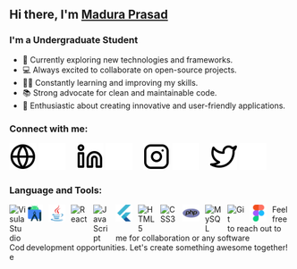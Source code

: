 ## Hi there, I'm [Madura Prasad][website]
### I'm a Undergraduate Student
- 🌱 Currently exploring new technologies and frameworks.
- 💻 Always excited to collaborate on open-source projects.
- 👨‍💻 Constantly learning and improving my skills.
- 📚 Strong advocate for clean and maintainable code.
- 🚀 Enthusiastic about creating innovative and user-friendly applications.


### Connect with me:

[![website](./img/globe-light.svg)](https://maduraprasad.netlify.app/#gh-light-mode-only)
[![website](./img/globe-dark.svg)](https://maduraprasad.netlify.app/#gh-dark-mode-only)
&nbsp;&nbsp;&nbsp;
[![website](./img/linkedin-light.svg)](https://www.linkedin.com/in/madura-prasad#gh-light-mode-only)
[![website](./img/linkedin-dark.svg)](https://www.linkedin.com/in/madura-prasad#gh-dark-mode-only)
&nbsp;&nbsp;&nbsp;
[![website](./img/instagram-light.svg)](https://www.instagram.com/madura__prasad/#gh-light-mode-only)
[![website](./img/instagram-dark.svg)](https://www.instagram.com/madura__prasad/#gh-dark-mode-only)
&nbsp;&nbsp;&nbsp;
[![website](./img/twitter-light.svg)](https://twitter.com/Madura__Prasad/#gh-light-mode-only)
[![website](./img/twitter-dark.svg)](https://twitter.com/Madura__Prasad/#gh-dark-mode-only)



### Language and Tools:

[<img align="left" alt="Visula Studio Code" width="30px" src="https://cdn.jsdelivr.net/gh/devicons/devicon/icons/vscode/vscode-original.svg"/>][github]

[<img align="left" alt="Android Studio" width="30px" src="https://github.com/devicons/devicon/blob/v2.15.1/icons/androidstudio/androidstudio-original.svg" style="padding-right:10px;" />][github]

[<img align="left" alt="Java" width="30px" src="https://github.com/devicons/devicon/blob/v2.15.1/icons/java/java-original.svg" style="padding-right:10px;" />][github]

[<img align="left" alt="React" width="30px" src="https://cdn.jsdelivr.net/gh/devicons/devicon/icons/react/react-original.svg" style="padding-right:10px;" />][github]

[<img align="left" alt="JavaScript" width="30px" src="https://cdn.jsdelivr.net/gh/devicons/devicon/icons/javascript/javascript-original.svg" style="padding-right:10px;" />][github]

[<img align="left" alt="Flutter" width="30px" src="https://github.com/devicons/devicon/blob/v2.15.1/icons/flutter/flutter-original.svg" style="padding-right:10px;" />][github]

[<img align="left" alt="HTML5" width="30px" src="https://cdn.jsdelivr.net/gh/devicons/devicon/icons/html5/html5-original.svg" style="padding-right:10px;" />][github]

[<img align="left" alt="CSS3" width="30px" src="https://cdn.jsdelivr.net/gh/devicons/devicon/icons/css3/css3-original.svg" style="padding-right:10px;" />][github]

[<img align="left" alt="PHP" width="30px" src="https://github.com/devicons/devicon/blob/v2.15.1/icons/php/php-original.svg" style="padding-right:10px;" />][github]

[<img align="left" alt="MySQL" width="30px" src="https://cdn.jsdelivr.net/gh/devicons/devicon/icons/mysql/mysql-original.svg" style="padding-right:10px;" />][github]

[<img align="left" alt="Git" width="30px" src="https://cdn.jsdelivr.net/gh/devicons/devicon/icons/git/git-original.svg" style="padding-right:10px;" />][github]

[<img align="left" alt="Figma" width="30px" src="https://github.com/devicons/devicon/blob/v2.15.1/icons/figma/figma-original.svg" style="padding-right:10px;" />][github]

Feel free to reach out to me for collaboration or any software development opportunities. Let's create something awesome together! 







[website]: https://maduraprasad.netlify.app
[linkedin]: https://www.linkedin.com/in/madura-prasad
[github]: https://github.com/Madura-Prasad
[instergram]: https://www.instagram.com/madura__prasad/
